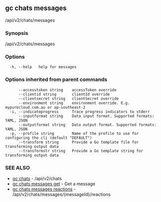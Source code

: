 ## gc chats messages

/api/v2/chats/messages

### Synopsis

/api/v2/chats/messages

### Options

```
  -h, --help   help for messages
```

### Options inherited from parent commands

```
      --accesstoken string    accessToken override
      --clientid string       clientId override
      --clientsecret string   clientSecret override
      --environment string    environment override. E.g. mypurecloud.com.au or ap-southeast-2
  -i, --indicateprogress      Trace progress indicators to stderr
      --inputformat string    Data input format. Supported formats: YAML, JSON
      --outputformat string   Data output format. Supported formats: YAML, JSON
  -p, --profile string        Name of the profile to use for configuring the cli (default "DEFAULT")
      --transform string      Provide a Go template file for transforming output data
      --transformstr string   Provide a Go template string for transforming output data
```

### SEE ALSO

* [gc chats](gc_chats.html)	 - /api/v2/chats
* [gc chats messages get](gc_chats_messages_get.html)	 - Get a message
* [gc chats messages reactions](gc_chats_messages_reactions.html)	 - /api/v2/chats/messages/{messageId}/reactions


